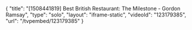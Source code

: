 {
    "title": "[1508441819] Best British Restaurant: The Milestone - Gordon Ramsay",
    "type": "solo",
    "layout": "iframe-static",
    "videoId": "123179385",
    "url": "\/tvpembed\/123179385"
}